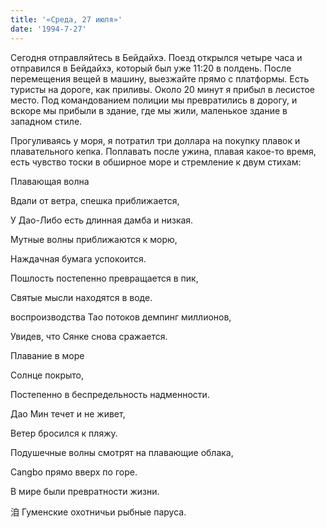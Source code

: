 ```yaml
---
title: '«Среда, 27 июля»'
date: '1994-7-27'
---
```


Сегодня отправляйтесь в Бейдайхэ. Поезд открылся четыре часа и отправился в Бейдайхэ, который был уже 11:20 в полдень. После перемещения вещей в машину, выезжайте прямо с платформы. Есть туристы на дороге, как приливы. Около 20 минут я прибыл в лесистое место. Под командованием полиции мы превратились в дорогу, и вскоре мы прибыли в здание, где мы жили, маленькое здание в западном стиле.

Прогуливаясь у моря, я потратил три доллара на покупку плавок и плавательного кепка. Поплавать после ужина, плавая какое-то время, есть чувство тоски в обширное море и стремление к двум стихам:

Плавающая волна

Вдали от ветра, спешка приближается,

У Дао-Либо есть длинная дамба и низкая.

Мутные волны приближаются к морю,

Наждачная бумага успокоится.

Пошлость постепенно превращается в пик,

Святые мысли находятся в воде.

воспроизводства Tao потоков демпинг миллионов,

Увидев, что Сянке снова сражается.

Плавание в море

Солнце покрыто,

Постепенно в беспредельность надменности.

Дао Мин течет и не живет,

Ветер бросился к пляжу.

Подушечные волны смотрят на плавающие облака,

Cangbo прямо вверх по горе.

В мире были превратности жизни.

洎 Гуменские охотничьи рыбные паруса.

